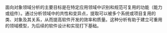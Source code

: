 面向对象领域分析的主要目标是在特定应用领域中识别和规范可复用的功能（能力或组件）。通过分析领域中的共性和变异点，提取可以被多个系统或项目复用的类、对象及其关系，从而提高软件开发的效率和质量。这种分析有助于建立可重用的领域模型，为后续的软件设计和实现打下基础。